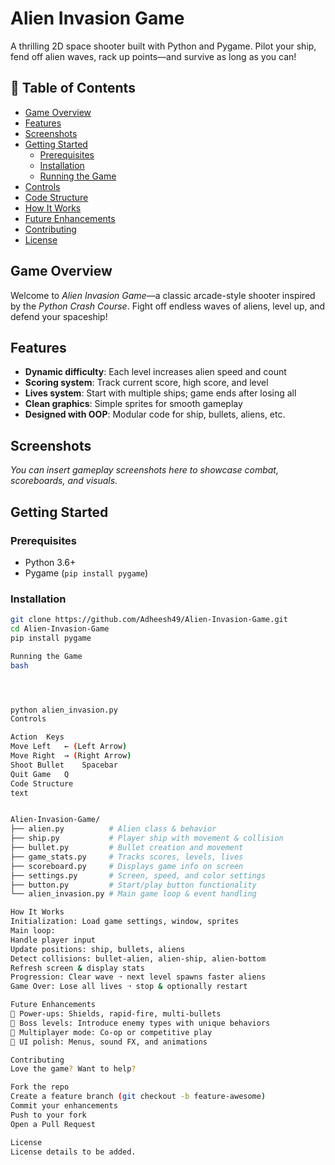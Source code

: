 # Alien Invasion Game
A thrilling 2D space shooter built with Python and Pygame. Pilot your ship, fend off alien waves, rack up points—and survive as long as you can!

## 🚀 Table of Contents
- [Game Overview](#game-overview)
- [Features](#features)
- [Screenshots](#screenshots)
- [Getting Started](#getting-started)
  - [Prerequisites](#prerequisites)
  - [Installation](#installation)
  - [Running the Game](#running-the-game)
- [Controls](#controls)
- [Code Structure](#code-structure)
- [How It Works](#how-it-works)
- [Future Enhancements](#future-enhancements)
- [Contributing](#contributing)
- [License](#license)

## Game Overview
Welcome to *Alien Invasion Game*—a classic arcade-style shooter inspired by the *Python Crash Course*. Fight off endless waves of aliens, level up, and defend your spaceship!

## Features
- **Dynamic difficulty**: Each level increases alien speed and count
- **Scoring system**: Track current score, high score, and level
- **Lives system**: Start with multiple ships; game ends after losing all
- **Clean graphics**: Simple sprites for smooth gameplay
- **Designed with OOP**: Modular code for ship, bullets, aliens, etc.

## Screenshots
*You can insert gameplay screenshots here to showcase combat, scoreboards, and visuals.*

## Getting Started

### Prerequisites
- Python 3.6+
- Pygame (`pip install pygame`)

### Installation
```bash
git clone https://github.com/Adheesh49/Alien-Invasion-Game.git
cd Alien-Invasion-Game
pip install pygame

Running the Game
bash




python alien_invasion.py
Controls

Action	Keys
Move Left	← (Left Arrow)
Move Right	→ (Right Arrow)
Shoot Bullet	Spacebar
Quit Game	Q
Code Structure
text


Alien-Invasion-Game/
├── alien.py          # Alien class & behavior
├── ship.py           # Player ship with movement & collision
├── bullet.py         # Bullet creation and movement
├── game_stats.py     # Tracks scores, levels, lives
├── scoreboard.py     # Displays game info on screen
├── settings.py       # Screen, speed, and color settings
├── button.py         # Start/play button functionality
└── alien_invasion.py # Main game loop & event handling

How It Works
Initialization: Load game settings, window, sprites
Main loop:
Handle player input
Update positions: ship, bullets, aliens
Detect collisions: bullet-alien, alien-ship, alien-bottom
Refresh screen & display stats
Progression: Clear wave ➝ next level spawns faster aliens
Game Over: Lose all lives ➝ stop & optionally restart

Future Enhancements
🎁 Power-ups: Shields, rapid-fire, multi-bullets
🌟 Boss levels: Introduce enemy types with unique behaviors
👥 Multiplayer mode: Co-op or competitive play
🎨 UI polish: Menus, sound FX, and animations

Contributing
Love the game? Want to help?

Fork the repo
Create a feature branch (git checkout -b feature-awesome)
Commit your enhancements
Push to your fork
Open a Pull Request

License
License details to be added.